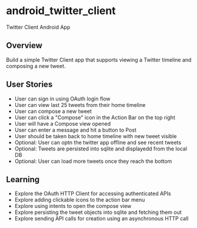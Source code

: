 android_twitter_client
======================

Twitter Client Android App

## Overview

Build a simple Twitter Client app that supports viewing a Twitter timeline and composing a new tweet.

## User Stories

* User can sign in using OAuth login flow
* User can view last 25 tweets from their home timeline
* User can compose a new tweet
* User can click a "Compose" icon in the Action Bar on the top right
* User will have a Compose view opened
* User can enter a message and hit a button to Post
* User should be taken back to home timeline with new tweet visible
* Optional: User can optn the twitter app offline and see recent tweets
* Optional: Tweets are persisted into sqlite and displayedd from the local DB
* Optional: User can load more tweets once they reach the bottom

## Learning 
* Explore the OAuth HTTP Client for accessing authenticated APIs
* Explore adding clickable icons to the action bar menu
* Explore using intents to open the compose view
* Explore persisting the tweet objects into sqlite and fetching them out
* Explore sending API calls for creation using an asynchronous HTTP call